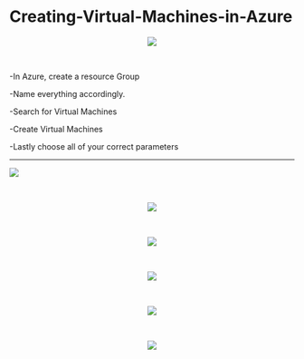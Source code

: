 # Creating-Virtual-Machines-in-Azure

<p align="center">
<img src="https://learn.microsoft.com/en-us/media/logos/logo_azure.svg"/>
</p>
<br />

-In Azure, create a resource Group

-Name everything accordingly.

-Search for Virtual Machines

-Create Virtual Machines

-Lastly choose all of your correct parameters  

-------------------------------------------------
  <img src="https://i.imgur.com/XNhF9W8.png"/>

</p>
<br />
<p align="center">
<img src="https://i.imgur.com/lSgpkWC.png"/>

</p>
<br />

<p align="center">
<img src="https://i.imgur.com/PxbMppj.png"/>

</p>
<br />

<p align="center">
<img src="https://i.imgur.com/TEPIid9.png"/>


</p>
<br />

<p align="center">
<img src="https://i.imgur.com/UxuKWTp.png"/>

</p>
<br />

<p align="center">
<img src="https://i.imgur.com/kPMQbpp.png"/>
